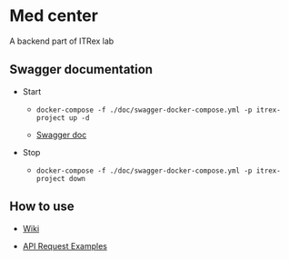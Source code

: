 # Med center

A backend part of ITRex lab

## Swagger documentation

- Start

  - `docker-compose -f ./doc/swagger-docker-compose.yml -p itrex-project up -d`

  - [Swagger doc](http://localhost:80)

- Stop
  - `docker-compose -f ./doc/swagger-docker-compose.yml -p itrex-project down`

## How to use

- [Wiki](https://github.com/Iragemini/ITRex-Project/wiki/Wiki)

- [API Request Examples](https://github.com/Iragemini/ITRex-Project/wiki/API-Request-Examples)
